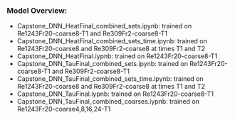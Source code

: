 
### Model Overview:
- Capstone_DNN_HeatFinal_combined_sets.ipynb: trained on Re1243Fr20-coarse8-T1 and Re309Fr2-coarse8-T1
- Capstone_DNN_HeatFinal_combined_sets_time.ipynb: trained on Re1243Fr20-coarse8 and Re309Fr2-coarse8 at times T1 and T2
- Capstone_DNN_HeatFinal.iypnb: trained on Re1243Fr20-coarse8-T1
- Capstone_DNN_TauFinal_combined_sets.ipynb: trained on Re1243Fr20-coarse8-T1 and Re309Fr2-coarse8-T1
- Capstone_DNN_TauFinal_combined_sets_time.ipynb: trained on Re1243Fr20-coarse8 and Re309Fr2-coarse8 at times T1 and T2
- Capstone_DNN_TauFinal.iypnb: trained on Re1243Fr20-coarse8-T1
- Capstone_DNN_TauFinal_combined_coarses.iypnb: trained on Re1243Fr20-coarse4,8,16,24-T1
